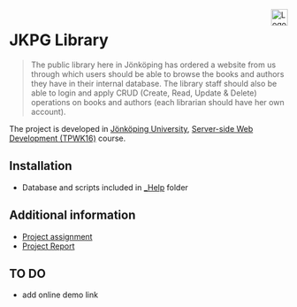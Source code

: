 <a href="https://ju.se">
    <img src="https://cdn.rawgit.com/atanasyanew/JKPG-Library/master/_Help/ju_logo.svg" title="Logo" align="right" height="30" />
</a>

JKPG Library
======================

> The public library here in Jönköping has ordered a website from us through which users should be able to browse the books and authors they have in their internal database. The library staff should also be able to login and apply CRUD (Create, Read, Update & Delete) operations on books and authors (each librarian should have her own account).

The project is developed in [Jönköping University]( https://ju.se/), [Server-side Web Development (TPWK16)](http://ju.se/JTH/en/education/courses.html?courseCode=TPWK16&semester=20161&lang=en) course. 

<!--
## Table of content
 
- [Introduction](#Introduction)
- [Installation](#Iinstallation)
- [Additional information](#Additional-information)
-->

## Installation

- Database and scripts included in [_Help](https://github.com/atanasyanew/JKPG-Library/tree/master/_Help) folder


## Additional information

- [Project assignment](https://github.com/atanasyanew/JKPG-Library/tree/master/_Help/laboratory-work.pdf)
- [Project Report](https://github.com/atanasyanew/JKPG-Library/tree/master/_Help/ProjectReport.doc)


## TO DO
- add online demo link

